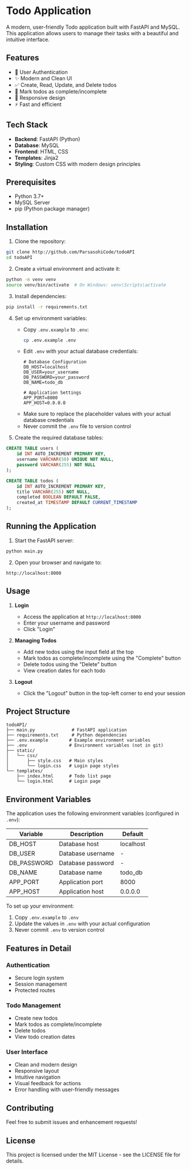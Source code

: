 # Todo Application

A modern, user-friendly Todo application built with FastAPI and MySQL. This application allows users to manage their tasks with a beautiful and intuitive interface.

## Features

- 🔐 User Authentication
- ✨ Modern and Clean UI
- ✅ Create, Read, Update, and Delete todos
- 🎯 Mark todos as complete/incomplete
- 📱 Responsive design
- ⚡ Fast and efficient

## Tech Stack

- **Backend**: FastAPI (Python)
- **Database**: MySQL
- **Frontend**: HTML, CSS
- **Templates**: Jinja2
- **Styling**: Custom CSS with modern design principles

## Prerequisites

- Python 3.7+
- MySQL Server
- pip (Python package manager)

## Installation

1. Clone the repository:
```bash
git clone http://github.com/ParsasohiCode/todoAPI
cd todoAPI
```

2. Create a virtual environment and activate it:
```bash
python -m venv venv
source venv/bin/activate  # On Windows: venv\Scripts\activate
```

3. Install dependencies:
```bash
pip install -r requirements.txt
```

4. Set up environment variables:
   - Copy `.env.example` to `.env`:
     ```bash
     cp .env.example .env
     ```
   - Edit `.env` with your actual database credentials:
     ```env
     # Database Configuration
     DB_HOST=localhost
     DB_USER=your_username
     DB_PASSWORD=your_password
     DB_NAME=todo_db

     # Application Settings
     APP_PORT=8000
     APP_HOST=0.0.0.0
     ```
   - Make sure to replace the placeholder values with your actual database credentials
   - Never commit the `.env` file to version control

5. Create the required database tables:
```sql
CREATE TABLE users (
    id INT AUTO_INCREMENT PRIMARY KEY,
    username VARCHAR(50) UNIQUE NOT NULL,
    password VARCHAR(255) NOT NULL
);

CREATE TABLE todos (
    id INT AUTO_INCREMENT PRIMARY KEY,
    title VARCHAR(255) NOT NULL,
    completed BOOLEAN DEFAULT FALSE,
    created_at TIMESTAMP DEFAULT CURRENT_TIMESTAMP
);
```

## Running the Application

1. Start the FastAPI server:
```bash
python main.py
```

2. Open your browser and navigate to:
```
http://localhost:8000
```

## Usage

1. **Login**
   - Access the application at `http://localhost:8000`
   - Enter your username and password
   - Click "Login"

2. **Managing Todos**
   - Add new todos using the input field at the top
   - Mark todos as complete/incomplete using the "Complete" button
   - Delete todos using the "Delete" button
   - View creation dates for each todo

3. **Logout**
   - Click the "Logout" button in the top-left corner to end your session

## Project Structure

```
todoAPI/
├── main.py              # FastAPI application
├── requirements.txt     # Python dependencies
├── .env.example        # Example environment variables
├── .env                # Environment variables (not in git)
├── static/
│   └── css/
│       ├── style.css   # Main styles
│       └── login.css   # Login page styles
└── templates/
    ├── index.html      # Todo list page
    └── login.html      # Login page
```

## Environment Variables

The application uses the following environment variables (configured in `.env`):

| Variable | Description | Default |
|----------|-------------|---------|
| DB_HOST | Database host | localhost |
| DB_USER | Database username | - |
| DB_PASSWORD | Database password | - |
| DB_NAME | Database name | todo_db |
| APP_PORT | Application port | 8000 |
| APP_HOST | Application host | 0.0.0.0 |

To set up your environment:
1. Copy `.env.example` to `.env`
2. Update the values in `.env` with your actual configuration
3. Never commit `.env` to version control

## Features in Detail

### Authentication
- Secure login system
- Session management
- Protected routes

### Todo Management
- Create new todos
- Mark todos as complete/incomplete
- Delete todos
- View todo creation dates

### User Interface
- Clean and modern design
- Responsive layout
- Intuitive navigation
- Visual feedback for actions
- Error handling with user-friendly messages

## Contributing

Feel free to submit issues and enhancement requests!

## License

This project is licensed under the MIT License - see the LICENSE file for details.
